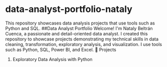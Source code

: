 # data-analyst-portfolio-nataly
This repository showcases data analysis projects that use tools such as Python and SQL.
##Data Analyst Portfolio
Welcome! I'm Nataly Beltrán Cuenca, a passionate and detail-oriented data analyst. I created this repository to showcase projects demonstrating my technical skills in data cleaning, transformation, exploratory analysis, and visualization. I use tools such as Python, SQL, Power BI, and Excel.
📁 Projects
1. Exploratory Data Analysis with Python
